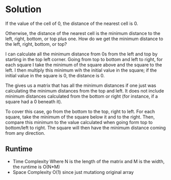 # Solution

If the value of the cell of 0, the distance of the nearest cell is 0.

Otherwise, the distance of the nearest cell is the minimum distance to the left, right, bottom, or top plus one.  How do we get the minimum distance to the left, right, bottom, or top?

I can calculate all the minimum distance from 0s from the left and top by starting in the top left corner.  Going from top to bottom and left to right, for each square I take the minimum of the square above and the square to the left.  I then multiply this minimum wih the initial value in the square; if the initial value in the square is 0, the distance is 0.

The gives us a matrix that has all the minimum distances if one just was calculating the minimum distances from the top and left.  It does not include minimum distances calculated from the bottom or right (for instance, if a square had a 0 beneath it).

To cover this case, go from the bottom to the top, right to left.  For each square, take the minimum of the square below it and to the right.  Then, compare this minimum to the value calculated when going form top to bottom/left to right.  The square will then have the minimum distance coming from any direction.



## Runtime

- Time Complexity
  Where N is the length of the matrix and M is the width, the runtime is O(N*M)
- Space Complexity
 O(1) since just mutationg original array 
